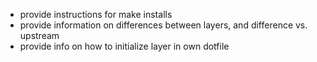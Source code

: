 * provide instructions for make installs
* provide information on differences between layers, and difference vs. upstream
* provide info on how to initialize layer in own dotfile

